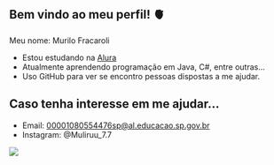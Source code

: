 ## Bem vindo ao meu perfil! 🫀
Meu nome: Murilo Fracaroli
- Estou estudando na [Alura](https://www.alura.com.br)
- Atualmente aprendendo programação em Java, C#, entre outras...
- Uso GitHub para ver se encontro pessoas dispostas a me ajudar.


## Caso tenha interesse em me ajudar...
- Email: 00001080554476sp@al.educacao.sp.gov.br
- Instagram: @Muliruu_7.7

![](https://media1.tenor.com/m/mtiOW6O-k8YAAAAd/shrek-shrek-rizz.gif)
